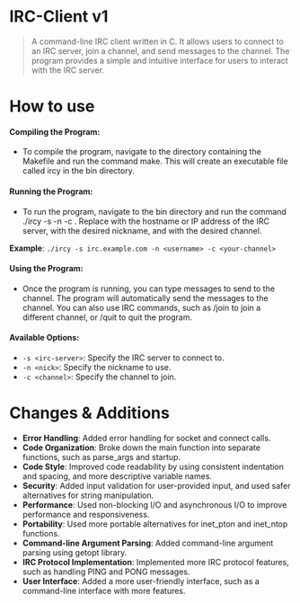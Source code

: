 # IRC-Client v1
> A command-line IRC client written in C. It allows users to connect to an IRC server, join a channel, and send messages to the channel. The program provides a simple and intuitive interface for users to interact with the IRC server.

# How to use

#### Compiling the Program:
* To compile the program, navigate to the directory containing the Makefile and run the command make. This will create an executable file called ircy in the bin directory.

#### Running the Program:
* To run the program, navigate to the bin directory and run the command ./ircy -s <irc-server> -n <nick> -c <channel>. Replace <irc-server> with the hostname or IP address of the IRC server, <nick> with the desired nickname, and <channel> with the desired channel.

**Example**: `./ircy -s irc.example.com -n <username> -c <your-channel>`

#### Using the Program:
* Once the program is running, you can type messages to send to the channel. The program will automatically send the messages to the channel. You can also use IRC commands, such as /join to join a different channel, or /quit to quit the program.

#### Available Options:

* `-s <irc-server>`: Specify the IRC server to connect to.
* `-n <nick>`: Specify the nickname to use.
* `-c <channel>`: Specify the channel to join.

# Changes & Additions
* **Error Handling**: Added error handling for socket and connect calls.
* **Code Organization**: Broke down the main function into separate functions, such as parse_args and startup.
* **Code Style**: Improved code readability by using consistent indentation and spacing, and more descriptive variable names.
* **Security**: Added input validation for user-provided input, and used safer alternatives for string manipulation.
* **Performance**: Used non-blocking I/O and asynchronous I/O to improve performance and responsiveness.
* **Portability**: Used more portable alternatives for inet_pton and inet_ntop functions.
* **Command-line Argument Parsing**: Added command-line argument parsing using getopt library.
* **IRC Protocol Implementation**: Implemented more IRC protocol features, such as handling PING and PONG messages.
* **User Interface**: Added a more user-friendly interface, such as a command-line interface with more features.
